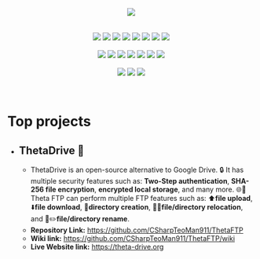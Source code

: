 


<div align="center">
  <img align="center" src="https://github.com/user-attachments/assets/05389c7f-25ab-432b-8dda-56332f2021ab"/>

  <div>
    <br/>
    <br/>
      <img src="https://img.shields.io/badge/Languages%3A%20-grey"/>  <img src="https://img.shields.io/badge/c%23-gren"/> <img src="https://img.shields.io/badge/Python-yellow"/> <img src="https://img.shields.io/badge/Java-orange"/> <img src="https://img.shields.io/badge/JavaScript-red"/> <img src="https://img.shields.io/badge/SQL-blue"/> <img src="https://img.shields.io/badge/HTML-orange"/> <img src="https://img.shields.io/badge/XAML-dodgerblue"/>
  </div>
  
  <div>
    <br/>
    <img src="https://img.shields.io/badge/Frameworks%3A%20-white"/>  <img src="https://img.shields.io/badge/React%20-dodgerblue"/> <img src="https://img.shields.io/badge/NodeJS%20-green"/> <img src="https://img.shields.io/badge/Blazor%20-violet"/> <img src="https://img.shields.io/badge/.NET%20Core%20-8A2BE2"/> <img src="https://img.shields.io/badge/WPF%20-blue"/> <img src="https://img.shields.io/badge/Windows%20Forms%20-blue"/>
  </div>

  <div>
    <br/>
    <img src="https://img.shields.io/badge/Databases%3A%20-blue"/>  <img src="https://img.shields.io/badge/MySQL%20-dodgerblue"/> <img src="https://img.shields.io/badge/Firebase%20-red"/>
  </div>
</div>

<br/>
<br/>

# Top projects

* ## ThetaDrive 📁
  * ThetaDrive is an open-source alternative to Google Drive. 🔒 It has multiple security features such as: **Two-Step authentication**, **SHA-256 file encryption**, **encrypted local storage**, and many more. 🌐📁Theta FTP can perform multiple FTP features such as: ⬆️**file upload**, ⬇️**file download**, 📁**directory creation**, 📁🔀**file/directory relocation**, and 📂✏️**file/directory rename**.
  * **Repository Link:** https://github.com/CSharpTeoMan911/ThetaFTP
  * **Wiki link:** https://github.com/CSharpTeoMan911/ThetaFTP/wiki
  * **Live Website link:** https://theta-drive.org


